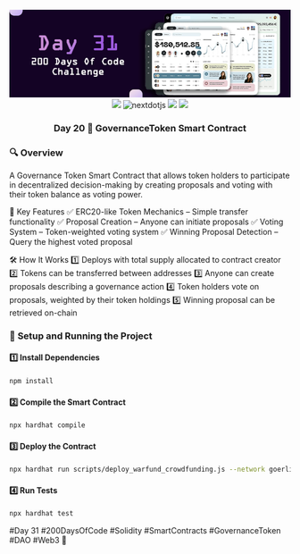 <div align="center">
  <br />
      <img src="https://github.com/iamjohncaleb/200-Days-Of-Code-Challenge/blob/main/Thumbnails/the%20Day%2031.jpg" alt="Project Banner">

  <div>
    <img src="https://img.shields.io/badge/solidity-363636?style=for-the-badge&logo=solidity&logoColor=white" />
    <img src="https://img.shields.io/badge/-Next_JS-black?style=for-the-badge&logoColor=white&logo=nextdotjs&color=000000" alt="nextdotjs" />
    <img src="https://img.shields.io/badge/web3.js-F16822?style=for-the-badge&logo=web3dotjs&logoColor=white" />
    <img src="https://img.shields.io/badge/hardhat-F3BA2F?style=for-the-badge&logo=ethereum&logoColor=black" />
  </div>

  <h3 align="center">Day 20 📅  GovernanceToken Smart Contract </h3>
</div>

### 🔍 **Overview**

A Governance Token Smart Contract that allows token holders to participate in decentralized decision-making by creating proposals and voting with their token balance as voting power.

📜 Key Features
✅ ERC20-like Token Mechanics – Simple transfer functionality
✅ Proposal Creation – Anyone can initiate proposals
✅ Voting System – Token-weighted voting system
✅ Winning Proposal Detection – Query the highest voted proposal

🛠️ How It Works
1️⃣ Deploys with total supply allocated to contract creator
2️⃣ Tokens can be transferred between addresses
3️⃣ Anyone can create proposals describing a governance action
4️⃣ Token holders vote on proposals, weighted by their token holdings
5️⃣ Winning proposal can be retrieved on-chain


### 🚀 **Setup and Running the Project**

#### **1️⃣ Install Dependencies**
```sh
npm install
```
#### **2️⃣ Compile the Smart Contract**
```sh
npx hardhat compile
```
#### **3️⃣ Deploy the Contract**
```sh
npx hardhat run scripts/deploy_warfund_crowdfunding.js --network goerli
```
#### **4️⃣ Run Tests**
```sh
npx hardhat test
```

#Day 31 #200DaysOfCode #Solidity #SmartContracts #GovernanceToken #DAO #Web3 🚀
